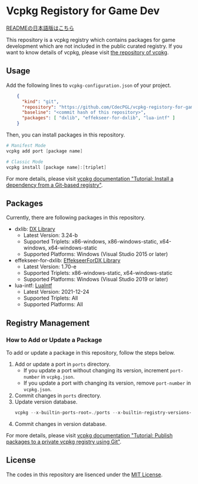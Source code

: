 # Vcpkg Registory for Game Dev

[READMEの日本語版はこちら](./README_JP.md)

This repository is a vcpkg registry which contains packages for game development which are not included in the public curated registry.
If you want to know details of vcpkg, please visit [the repository of vcpkg](https://github.com/Microsoft/vcpkg).

## Usage

Add the following lines to `vcpkg-configuration.json` of your project.

```json
    {
      "kind": "git",
      "repository": "https://github.com/CdecPGL/vcpkg-registory-for-game-dev",
      "baseline": "<commit hash of this repository>",
      "packages": [ "dxlib", "effekseer-for-dxlib", "lua-intf" ]
    }
```

Then, you can install packages in this repository.

```ps1
# Manifest Mode
vcpkg add port [package name]

# Classic Mode
vcpkg install [package name]:[triplet]
```

For more details, please visit [vcpkg documentation "Tutorial: Install a dependency from a Git-based registry"](https://learn.microsoft.com/en-us/vcpkg/consume/git-registries).

## Packages

Currently, there are following packages in this repository.

- dxlib: [DX Library](http://dxlib.o.oo7.jp/)
    - Latest Version: 3.24-b
    - Supported Triplets: x86-windows, x86-windows-static, x64-windows, x64-windows-static
    - Supported Platforms: Windows (Visual Studio 2015 or later)
- effekseer-for-dxlib: [EffekseerForDX Library](https://github.com/effekseer/EffekseerForDXLib)
    - Latest Version: 1.70-e
    - Supported Triplets: x86-windows-static, x64-windows-static
    - Supported Platforms: Windows (Visual Studio 2019 or later)
- lua-intf: [LuaIntf](https://github.com/SteveKChiu/lua-intf)
    - Latest Version: 2021-12-24
    - Supported Triplets: All
    - Supported Platforms: All

## Registry Management

### How to Add or Update a Package

To add or update a package in this repository, follow the steps below.

1. Add or update a port in `ports` directory.
    - If you update a port without changing its version, increment `port-number` in `vcpkg.json`.
    - If you update a port with changing its version, remove `port-number` in `vcpkg.json`.
1. Commit changes in `ports` directory.
1. Update version database.
    ```ps1
    vcpkg --x-builtin-ports-root=./ports --x-builtin-registry-versions-dir=./versions x-add-version --all --verbose
    ```
1. Commit changes in version database.

For more details, please visit [vcpkg documentation "Tutorial: Publish packages to a private vcpkg registry using Git"](https://learn.microsoft.com/en-us/vcpkg/produce/publish-to-a-git-registry).

## License

The codes in this repository are lisenced under the [MIT License](./LICENSE).
